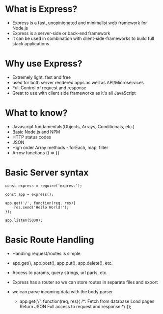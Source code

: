 # What is Express?
- Express is a fast, unopinionated and minimalist web framework for Node.js
- Express is a server-side or back-end framework
- it can be used in combination with client-side-frameworks to build full stack applications

# Why use Express?
- Extremely light, fast and free
- used for both server rendered apps as well as API/Microservices
- Full Control of request and response
- Great to use with client side frameworks as it's all JavaScript

# What to know?
- Javascript fundamentals(Objects, Arrays, Conditionals, etc.)
- Basic Node.js and NPM
- HTTP status codes
- JSON
- High order Array methods - forEach, map, filter
- Arrow functions () => {}

# Basic Server syntax
    const express = require('express');

    const app = express();

    app.get('/', function(req, res){
        res.send('Hello World!');
    });

    app.listen(5000);

# Basic Route Handling
- Handling request/routes is simple
- app.get(), app.post(), app.put(), app.delete(), etc.
- Access to params, query strings, url parts, etc.
- Express has a router so we can store routes in separate files and export
- we can parse incoming data with the body parser

    - app.get('/', function(req, res){
            /*: 
                Fetch from database
                Load pages
                Return JSON
                Full access to request and response
            */
        });